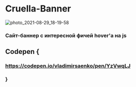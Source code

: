 # Cruella-Banner

![photo_2021-08-29_18-19-58](https://user-images.githubusercontent.com/56477695/131264800-2b3b0221-3be7-4a7d-8801-292698713513.jpg)

### Сайт-баннер с интересной фичей hover'а на js
 
## Codepen {

### https://codepen.io/vladimirsaenko/pen/YzVwqLJ

### }

